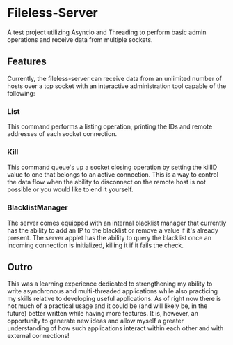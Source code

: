 # Fileless-Server
A test project utilizing Asyncio and Threading to perform basic admin operations and receive data from multiple sockets.
## Features
Currently, the fileless-server can receive data from an unlimited number of hosts over a tcp socket with an interactive administration tool capable of the following:
### List
This command performs a listing operation, printing the IDs and remote addresses of each socket connection.
### Kill
This command queue's up a socket closing operation by setting the killID value to one that belongs to an active connection. This is a way to control the data flow when the ability to disconnect on the remote host is not possible or you would like to end it yourself.
### BlacklistManager
The server comes equipped with an internal blacklist manager that currently has the ability to add an IP to the blacklist or remove a value if it's already present. The server applet has the ability to query the blacklist once an incoming connection is initialized, killing it if it fails the check.
## Outro
This was a learning experience dedicated to strengthening my ability to write asynchronous and multi-threaded applications while also practicing my skills relative to developing useful applications. As of right now there is not much of a practical usage and it could be (and will likely be, in the future) better written while having more features. It is, however, an opportunity to generate new ideas and allow myself a greater understanding of how such applications interact within each other and with external connections!
